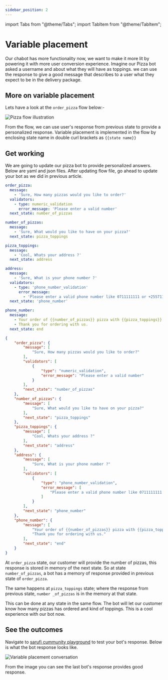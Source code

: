 ```yaml
---
sidebar_position: 2
---
```


import Tabs from "@theme/Tabs";
import TabItem from "@theme/TabItem";

# Variable placement

Our chabot has more functionality now, we want to make it more lit by powering it with more user conversion experience. Imagine our Pizza bot asked a username and about what they will have as toppings. we can use the response to give a good message that describes to a user what they expect to be in the delivery package.

## More on variable placement

Lets have a look at the `order_pizza` flow below:-

![Pizza flow illustration](/img/variable-placemennt-illustraction.png)

From  the flow, we can use user's response from previous state to provide a personalized response. Variable placement is implemented in the flow by enclosing state name in double curl brackets as `{{state name}}`

## Get working

We are going to update our pizza bot to provide personalized answers. Below are yaml and json files. After updating flow file, go ahead to update your bot as we did in previous article.

<Tabs>
<TabItem value="yaml" label="YAML">

```yaml
order_pizza:
  message:
    - 'Sure, How many pizzas would you like to order?'
  validators:
    - type: numeric_validation
      error_message: 'Please enter a valid number'
  next_state: number_of_pizzas

number_of_pizzas:
  message:
    - 'Sure, What would you like to have on your pizza?'
  next_state: pizza_toppings

pizza_toppings:
  message:
    - 'Cool, Whats your address ?'
  next_state: address

address:
  message:
    - 'Sure, What is your phone number ?'
  validators:
    - type: 'phone_number_validation'
      error_message:
        - 'Please enter a valid phone number like 0711111111 or +255711111111 or +(222)222-2222'
  next_state: 'phone_number'

phone_number:
  message:
    - Your order of {{number_of_pizzas}} pizza with {{pizza_toppings}} toppings has been placed.
    - Thank you for ordering with us.
  next_state: end
```

</TabItem>

<TabItem value="json" label="JSON">

```json
{
    "order_pizza": {
        "message": [
            "Sure, How many pizzas would you like to order?"
        ],
        "validators": [
            {
                "type": "numeric_validation",
                "error_message": "Please enter a valid number"
            }
        ],
        "next_state": "number_of_pizzas"
    },
    "number_of_pizzas": {
        "message": [
            "Sure, What would you like to have on your pizza?"
        ],
        "next_state": "pizza_toppings"
    },
    "pizza_toppings": {
        "message": [
            "Cool, Whats your address ?"
        ],
        "next_state": "address"
    },
    "address": {
        "message": [
            "Sure, What is your phone number ?"
        ],
        "validators": [
            {
                "type": "phone_number_validation",
                "error_message": [
                    "Please enter a valid phone number like 0711111111 or +255711111111 or +(222)222-2222"
                ]
            }
        ],
        "next_state": "phone_number"
    },
    "phone_number": {
        "message": [
            "Your order of {{number_of_pizzas}} pizza with {{pizza_toppings}} toppings has been placed.",
            "Thank you for ordering with us."
        ],
        "next_state": "end"
    }
}
```

</TabItem>
</Tabs>


At `order_pizza` state, our customer will provide the number of pizzas, this response is stored in memory of the next state. So at state `number_of_pizzas`, a bot has a memory of response provided in previous state of `order_pizza`.

The same happens at `pizza_toppings` state; where the response from previous state, `number _of_pizzas` is in the memory at that state.

This can be done at any state in the same flow.
The bot will let our customer know how many pizzas has ordered and kind of toppings. This is a cool experience with our bot now.

## See the outcomes

Navigate to [sarufi cummunity playground](https://playground.sarufi.io/community) to test your bot's response. Below is what the bot response looks like.

![Variable placement conversation](/img/variable-placement-conversation.png)

From the image you can see the last bot's response provides good response.
